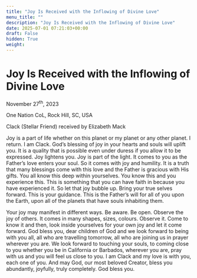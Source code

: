 ```yaml
---
title: "Joy Is Received with the Inflowing of Divine Love"
menu_title: ""
description: "Joy Is Received with the Inflowing of Divine Love"
date: 2025-07-01 07:21:03+00:00
draft: False
hidden: True
weight:
---
```

# Joy Is Received with the Inflowing of Divine Love

November 27<sup>th</sup>, 2023

One Nation CoL, Rock Hill, SC, USA

Clack (Stellar Friend) received by Elizabeth Mack

Joy is a part of life whether on this planet or my planet or any other planet. I return. I am Clack. God’s blessing of joy in your hearts and souls will uplift you. It is a quality that is possible even under duress if you allow it to be expressed. Joy lightens you. Joy is part of the light. It comes to you as the Father’s love enters your soul. So it comes with joy and humility. It is a truth that many blessings come with this love and the Father is gracious with His gifts. You all know this deep within yourselves. You know this and you experience this. This is something that you can have faith in because you have experienced it. So let that joy bubble up. Bring your true selves forward. This is your guidance. This is the Father’s will for all of you upon the Earth, upon all of the planets that have souls inhabiting them.

Your joy may manifest in different ways. Be aware. Be open. Observe the joy of others. It comes in many shapes, sizes, colours. Observe it. Come to know it and then, look inside yourselves for your own joy and let it come forward. God bless you, dear children of God and we look forward to being with you all, all who are travelling tomorrow, all who are joining us in prayer wherever you are. We look forward to touching your souls, to coming close to you whether you be in California or Barbados, wherever you are, pray with us and you will feel us close to you. I am Clack and my love is with you, each one of you. And may God, our most beloved Creator, bless you abundantly, joyfully, truly completely. God bless you.
